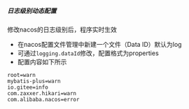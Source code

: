 
##### 日志级别动态配置
修改nacos的日志级别后，程序实时生效

- 在nacos配置文件管理中新建一个文件（Data ID）默认为log
- 可通过``logging.dataId``修改，配置格式为properties
- 配置内容如下所示
```properties
root=warn
mybatis-plus=warn
io.gitee=info
com.zaxxer.hikari=warn
com.alibaba.nacos=error

```